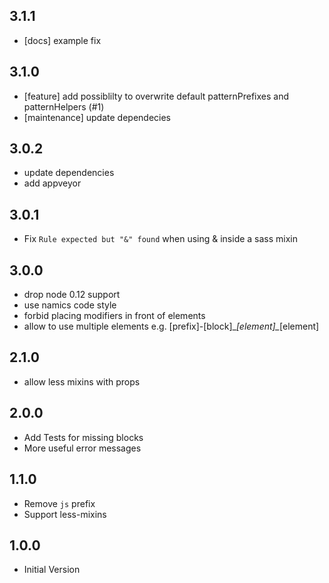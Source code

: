## 3.1.1

- [docs] example fix

## 3.1.0

- [feature] add possiblilty to overwrite default patternPrefixes and patternHelpers (#1)
- [maintenance] update dependecies

## 3.0.2

- update dependencies
- add appveyor

## 3.0.1

- Fix `Rule expected but "&" found` when using & inside a sass mixin

## 3.0.0

- drop node 0.12 support
- use namics code style
- forbid placing modifiers in front of elements
- allow to use multiple elements e.g. [prefix]-[block]\__[element]\__[element]

## 2.1.0

- allow less mixins with props

## 2.0.0

- Add Tests for missing blocks
- More useful error messages

## 1.1.0

- Remove `js` prefix
- Support less-mixins

## 1.0.0

- Initial Version
